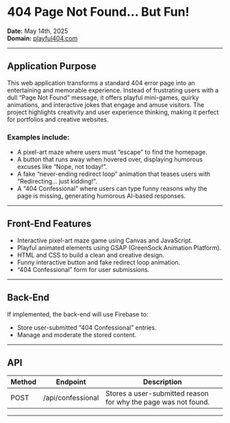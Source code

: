 # 404 Page Not Found… But Fun!

**Date:** May 14th, 2025  
**Domain:** [playful404.com](http://playful404.com) 

---

##  Application Purpose

This web application transforms a standard 404 error page into an entertaining and memorable experience. Instead of frustrating users with a dull “Page Not Found” message, it offers playful mini-games, quirky animations, and interactive jokes that engage and amuse visitors. The project highlights creativity and user experience thinking, making it perfect for portfolios and creative websites.

### Examples include:

- A pixel-art maze where users must “escape” to find the homepage.
- A button that runs away when hovered over, displaying humorous excuses like “Nope, not today!”.
- A fake “never-ending redirect loop” animation that teases users with “Redirecting… just kidding!”.
- A “404 Confessional” where users can type funny reasons why the page is missing, generating humorous AI-based responses.

---

##  Front-End Features

- Interactive pixel-art maze game using Canvas and JavaScript.
- Playful animated elements using GSAP (GreenSock Animation Platform).
- HTML and CSS to build a clean and creative design.
- Funny interactive button and fake redirect loop animation.
- “404 Confessional” form for user submissions.

---

##  Back-End

If implemented, the back-end will use Firebase to:

- Store user-submitted “404 Confessional” entries.
- Manage and moderate the stored content.

---

##  API

| Method | Endpoint | Description |
|-------|----------|-------------|
| POST  | /api/confessional | Stores a user-submitted reason for why the page was not found. |

---

